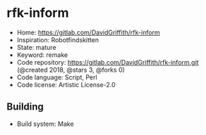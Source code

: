 # rfk-inform

- Home: https://gitlab.com/DavidGriffith/rfk-inform
- Inspiration: Robotfindskitten
- State: mature
- Keyword: remake
- Code repository: https://gitlab.com/DavidGriffith/rfk-inform.git (@created 2018, @stars 3, @forks 0)
- Code language: Script, Perl
- Code license: Artistic License-2.0

## Building

- Build system: Make
